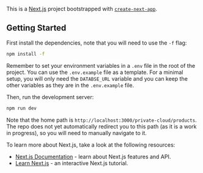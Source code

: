 This is a [Next.js](https://nextjs.org/) project bootstrapped with [`create-next-app`](https://github.com/vercel/next.js/tree/canary/packages/create-next-app).

## Getting Started

First install the dependencies, note that you will need to use the `-f` flag:

```bash
npm install -f
```

Remember to set your environment variables in a `.env` file in the root of the project. You can use the `.env.example` file as a template. For a minimal setup, you will only need the `DATABSE_URL` variable and you can keep the other variables as they are in the `.env.example` file.

Then, run the development server:

```bash
npm run dev
```

Note that the home path is `http://localhost:3000/private-cloud/products`. The repo does not yet automatically redirect you to this path (as it is a work in progress), so you will need to manually navigate to it.

To learn more about Next.js, take a look at the following resources:

- [Next.js Documentation](https://nextjs.org/docs) - learn about Next.js features and API.
- [Learn Next.js](https://nextjs.org/learn) - an interactive Next.js tutorial.
